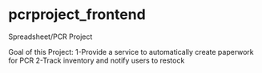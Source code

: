 # pcrproject_frontend

Spreadsheet/PCR Project

Goal of this Project:
1-Provide a service to automatically create paperwork for PCR
2-Track inventory and notify users to restock


